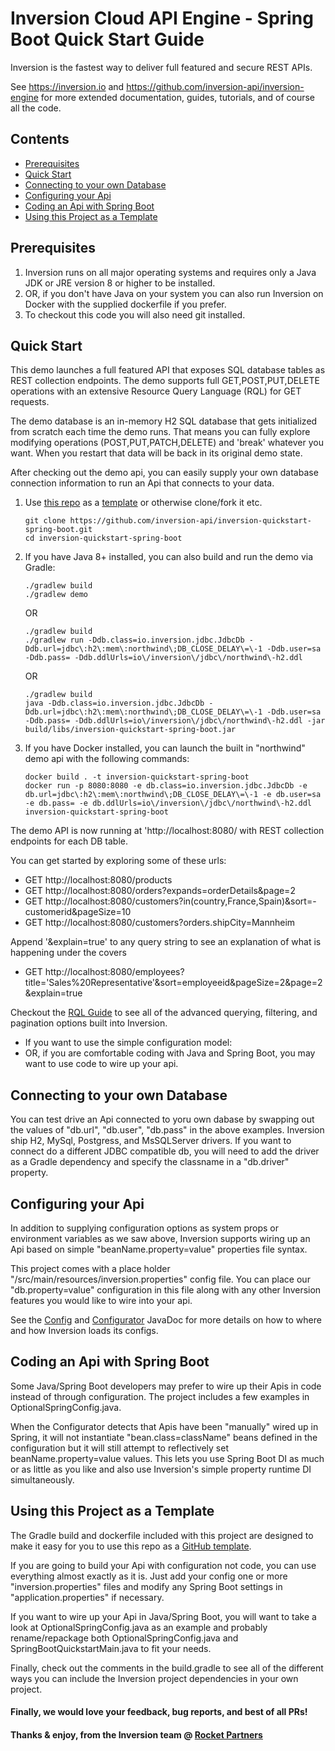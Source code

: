 # Inversion Cloud API Engine - Spring Boot Quick Start Guide

Inversion is the fastest way to deliver full featured and secure REST APIs.

See https://inversion.io and https://github.com/inversion-api/inversion-engine for more extended documentation, guides, 
tutorials, and of course all the code.

## Contents
- [Prerequisites](#inversion-cloud-api-engine)
- [Quick Start](#quick-start)
- [Connecting to your own Database](#connecting-to-your-own-database)
- [Configuring your Api](#configuring-your-api)
- [Coding an Api with Spring Boot](#coding-an-api-with-spring-boot)
- [Using this Project as a Template](#using-this-project-as-a-template)

## Prerequisites

1. Inversion runs on all major operating systems and requires only a Java JDK or JRE version 8 or higher to be installed.
1. OR, if you don't have Java on your system you can also run Inversion on Docker with the supplied dockerfile if you prefer.
1. To checkout this code you will also need git installed.

## Quick Start

This demo launches a full featured API that exposes SQL database tables as REST collection endpoints.  The demo 
supports full GET,POST,PUT,DELETE operations with an extensive Resource Query Language (RQL) for GET requests.
 
The demo database is an in-memory H2 SQL database that gets initialized from scratch each time the demo runs.  That 
means you can fully explore modifying operations (POST,PUT,PATCH,DELETE) and 'break' whatever you want. When 
you restart that data will be back in its original demo state.

After checking out the demo api, you can easily supply your own database connection information to run an Api
that connects to your data.  

1. Use [this repo](https://github.com/inversion-api/inversion-quickstart-spring-boot) as a [template](https://help.github.com/en/github/creating-cloning-and-archiving-repositories/creating-a-repository-from-a-template) or otherwise clone/fork it etc.
    ```shell script
    git clone https://github.com/inversion-api/inversion-quickstart-spring-boot.git
    cd inversion-quickstart-spring-boot
    ```

1. If you have Java 8+ installed, you can also build and run the demo via Gradle: 
    ```shell script
    ./gradlew build
    ./gradlew demo
    ```
   OR
   ```shell script
   ./gradlew build
   ./gradlew run -Ddb.class=io.inversion.jdbc.JdbcDb -Ddb.url=jdbc\:h2\:mem\:northwind\;DB_CLOSE_DELAY\=\-1 -Ddb.user=sa -Ddb.pass= -Ddb.ddlUrls=io\/inversion\/jdbc\/northwind\-h2.ddl
   ```
   OR
   ```shell script
   ./gradlew build
   java -Ddb.class=io.inversion.jdbc.JdbcDb -Ddb.url=jdbc\:h2\:mem\:northwind\;DB_CLOSE_DELAY\=\-1 -Ddb.user=sa -Ddb.pass= -Ddb.ddlUrls=io\/inversion\/jdbc\/northwind\-h2.ddl -jar build/libs/inversion-quickstart-spring-boot.jar
   ```

1. If you have Docker installed, you can launch the built in "northwind" demo api with the following commands:
    ```shell script
    docker build . -t inversion-quickstart-spring-boot
    docker run -p 8080:8080 -e db.class=io.inversion.jdbc.JdbcDb -e db.url=jdbc\:h2\:mem\:northwind\;DB_CLOSE_DELAY\=\-1 -e db.user=sa -e db.pass= -e db.ddlUrls=io\/inversion\/jdbc\/northwind\-h2.ddl inversion-quickstart-spring-boot
    ``` 
 

The demo API is now running at 'http://localhost:8080/ with REST collection endpoints for each DB table.

You can get started by exploring some of these urls:
 - GET http://localhost:8080/products
 - GET http://localhost:8080/orders?expands=orderDetails&page=2
 - GET http://localhost:8080/customers?in(country,France,Spain)&sort=-customerid&pageSize=10
 - GET http://localhost:8080/customers?orders.shipCity=Mannheim

Append '&explain=true' to any query string to see an explanation of what is happening under the covers
 - GET http://localhost:8080/employees?title='Sales%20Representative'&sort=employeeid&pageSize=2&page=2&explain=true

Checkout the [RQL Guide](https://github.com/inversion-api/inversion-engine#resource-query-language-rql) to see all of the 
advanced querying, filtering, and pagination options built into Inversion.

- If you want to use the simple configuration model:
- OR, if you are comfortable coding with Java and Spring Boot, you may want to use code to wire up your api.

## Connecting to your own Database

You can test drive an Api connected to yoru own dabase by swapping out the values of "db.url", "db.user", "db.pass"
in the above examples.  Inversion ship H2, MySql, Postgress, and MsSQLServer drivers.  If you want to connect
do a different JDBC compatible db, you will need to add the driver as a Gradle dependency and specify the classname
in a "db.driver" property.

## Configuring your Api

In addition to supplying configuration options as system props or environment variables as we saw above, Inversion supports
wiring up an Api based on simple "beanName.property=value" properties file syntax.  

This project comes with a place holder "/src/main/resources/inversion.properties" config file.  You can place
our "db.property=value" configuration in this file along with any other Inversion features you would like to wire
into your api.   

See the [Config](https://inversion-api.github.io/inversion-engine/javadoc/io/inversion/utils/Config.html) 
and [Configurator](https://inversion-api.github.io/inversion-engine/javadoc/io/inversion/utils/Configurator.html) JavaDoc 
for more details on how to where and how Inversion loads its configs.


## Coding an Api with Spring Boot

Some Java/Spring Boot developers may prefer to wire up their Apis in code instead of through configuration.  The project
includes a few examples in OptionalSpringConfig.java.  

When the Configurator detects that Apis have been "manually" wired
up in Spring, it will not instantiate "bean.class=className" beans defined in the configuration but it will still 
attempt to reflectively set beanName.property=value values.  This lets you use Spring Boot DI as much or as little as you 
like and also use Inversion's simple property runtime DI simultaneously.    


## Using this Project as a Template

The Gradle build and dockerfile included with this project are designed to make it easy for you to use this repo as a
[GitHub template](https://help.github.com/en/github/creating-cloning-and-archiving-repositories/creating-a-template-repository).

If you are going to build your Api with configuration not code, you can use everything almost exactly as it is.  Just
add your config one or more "inversion.properties" files and modify any Spring Boot settings in "application.properties" 
if necessary.

If you want to wire up your Api in Java/Spring Boot, you will want to take a look at OptionalSpringConfig.java as
an example and probably rename/repackage both OptionalSpringConfig.java and SpringBootQuickstartMain.java to fit
your needs.

Finally, check out the comments in the build.gradle to see all of the different ways you can include the Inversion
project dependencies in your own project.  
           

#### Finally, we would love your feedback, bug reports, and best of all PRs!

#### Thanks & enjoy, from the Inversion team @ [Rocket Partners](http://rocketpartners.io)